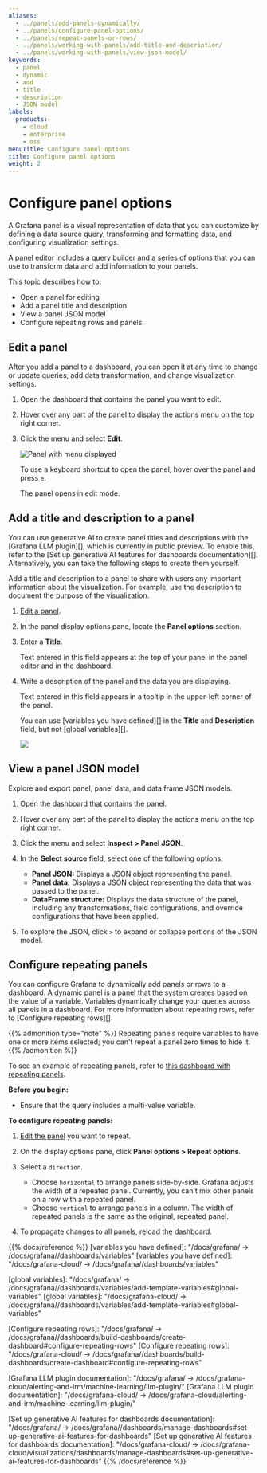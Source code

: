 ```yaml
---
aliases:
  - ../panels/add-panels-dynamically/
  - ../panels/configure-panel-options/
  - ../panels/repeat-panels-or-rows/
  - ../panels/working-with-panels/add-title-and-description/
  - ../panels/working-with-panels/view-json-model/
keywords:
  - panel
  - dynamic
  - add
  - title
  - description
  - JSON model
labels:
  products:
    - cloud
    - enterprise
    - oss
menuTitle: Configure panel options
title: Configure panel options
weight: 2
---
```


# Configure panel options

A Grafana panel is a visual representation of data that you can customize by defining a data source query, transforming and formatting data, and configuring visualization settings.

A panel editor includes a query builder and a series of options that you can use to transform data and add information to your panels.

This topic describes how to:

- Open a panel for editing
- Add a panel title and description
- View a panel JSON model
- Configure repeating rows and panels

## Edit a panel

After you add a panel to a dashboard, you can open it at any time to change or update queries, add data transformation, and change visualization settings.

1. Open the dashboard that contains the panel you want to edit.

1. Hover over any part of the panel to display the actions menu on the top right corner.

1. Click the menu and select **Edit**.

   ![Panel with menu displayed](/media/docs/grafana/screenshot-panel-menu.png)

   To use a keyboard shortcut to open the panel, hover over the panel and press `e`.

   The panel opens in edit mode.

## Add a title and description to a panel

You can use generative AI to create panel titles and descriptions with the [Grafana LLM plugin][], which is currently in public preview. To enable this, refer to the [Set up generative AI features for dashboards documentation][]. Alternatively, you can take the following steps to create them yourself.

Add a title and description to a panel to share with users any important information about the visualization. For example, use the description to document the purpose of the visualization.

1. [Edit a panel](#edit-a-panel).

1. In the panel display options pane, locate the **Panel options** section.

1. Enter a **Title**.

   Text entered in this field appears at the top of your panel in the panel editor and in the dashboard.

1. Write a description of the panel and the data you are displaying.

   Text entered in this field appears in a tooltip in the upper-left corner of the panel.

   You can use [variables you have defined][] in the **Title** and **Description** field, but not [global variables][].

   ![](/static/img/docs/panels/panel-options-8-0.png)

## View a panel JSON model

Explore and export panel, panel data, and data frame JSON models.

1. Open the dashboard that contains the panel.

1. Hover over any part of the panel to display the actions menu on the top right corner.
1. Click the menu and select **Inspect > Panel JSON**.
1. In the **Select source** field, select one of the following options:

   - **Panel JSON:** Displays a JSON object representing the panel.
   - **Panel data:** Displays a JSON object representing the data that was passed to the panel.
   - **DataFrame structure:** Displays the data structure of the panel, including any transformations, field configurations, and override configurations that have been applied.

1. To explore the JSON, click `>` to expand or collapse portions of the JSON model.

## Configure repeating panels

You can configure Grafana to dynamically add panels or rows to a dashboard. A dynamic panel is a panel that the system creates based on the value of a variable. Variables dynamically change your queries across all panels in a dashboard. For more information about repeating rows, refer to [Configure repeating rows][].

{{% admonition type="note" %}}
Repeating panels require variables to have one or more items selected; you can't repeat a panel zero times to hide it.
{{% /admonition %}}

To see an example of repeating panels, refer to [this dashboard with repeating panels](https://play.grafana.org/d/testdata-repeating/testdata-repeating-panels?orgId=1).

**Before you begin:**

- Ensure that the query includes a multi-value variable.

**To configure repeating panels:**

1. [Edit the panel](#edit-a-panel) you want to repeat.

1. On the display options pane, click **Panel options > Repeat options**.

1. Select a `direction`.

   - Choose `horizontal` to arrange panels side-by-side. Grafana adjusts the width of a repeated panel. Currently, you can't mix other panels on a row with a repeated panel.
   - Choose `vertical` to arrange panels in a column. The width of repeated panels is the same as the original, repeated panel.

1. To propagate changes to all panels, reload the dashboard.

{{% docs/reference %}}
[variables you have defined]: "/docs/grafana/ -> /docs/grafana/<GRAFANA VERSION>/dashboards/variables"
[variables you have defined]: "/docs/grafana-cloud/ -> /docs/grafana/<GRAFANA VERSION>/dashboards/variables"

[global variables]: "/docs/grafana/ -> /docs/grafana/<GRAFANA VERSION>/dashboards/variables/add-template-variables#global-variables"
[global variables]: "/docs/grafana-cloud/ -> /docs/grafana/<GRAFANA VERSION>/dashboards/variables/add-template-variables#global-variables"

[Configure repeating rows]: "/docs/grafana/ -> /docs/grafana/<GRAFANA VERSION>/dashboards/build-dashboards/create-dashboard#configure-repeating-rows"
[Configure repeating rows]: "/docs/grafana-cloud/ -> /docs/grafana/<GRAFANA VERSION>/dashboards/build-dashboards/create-dashboard#configure-repeating-rows"

[Grafana LLM plugin documentation]: "/docs/grafana/ -> /docs/grafana-cloud/alerting-and-irm/machine-learning/llm-plugin/"
[Grafana LLM plugin documentation]: "/docs/grafana-cloud/ -> /docs/grafana-cloud/alerting-and-irm/machine-learning/llm-plugin/"

[Set up generative AI features for dashboards documentation]: "/docs/grafana/ -> /docs/grafana/<GRAFANA VERSION>/dashboards/manage-dashboards#set-up-generative-ai-features-for-dashboards"
[Set up generative AI features for dashboards documentation]: "/docs/grafana-cloud/ -> /docs/grafana-cloud/visualizations/dashboards/manage-dashboards#set-up-generative-ai-features-for-dashboards"
{{% /docs/reference %}}
